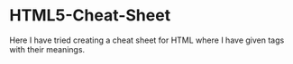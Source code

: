 # HTML5-Cheat-Sheet
Here I have tried creating a cheat sheet for HTML where I have given tags with their meanings.
